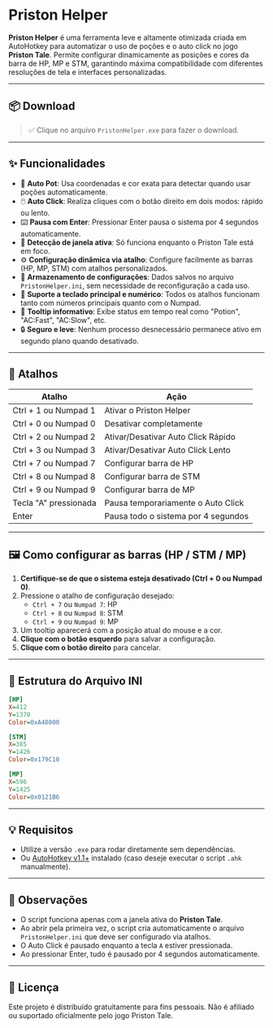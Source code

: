 # Priston Helper

**Priston Helper** é uma ferramenta leve e altamente otimizada criada em AutoHotkey para automatizar o uso de poções e o auto click no jogo **Priston Tale**. Permite configurar dinamicamente as posições e cores da barra de HP, MP e STM, garantindo máxima compatibilidade com diferentes resoluções de tela e interfaces personalizadas.

---

## 📦 Download

> ✅ Clique no arquivo `PristonHelper.exe` para fazer o download.

---

## ✨ Funcionalidades

- 🎯 **Auto Pot**: Usa coordenadas e cor exata para detectar quando usar poções automaticamente.
- 🖱️ **Auto Click**: Realiza cliques com o botão direito em dois modos: rápido ou lento.
- ⌨️ **Pausa com Enter**: Pressionar Enter pausa o sistema por 4 segundos automaticamente.
- 🧠 **Detecção de janela ativa**: Só funciona enquanto o Priston Tale está em foco.
- ⚙️ **Configuração dinâmica via atalho**: Configure facilmente as barras (HP, MP, STM) com atalhos personalizados.
- 💾 **Armazenamento de configurações**: Dados salvos no arquivo `PristonHelper.ini`, sem necessidade de reconfiguração a cada uso.
- 🔁 **Suporte a teclado principal e numérico**: Todos os atalhos funcionam tanto com números principais quanto com o Numpad.
- 📌 **Tooltip informativo**: Exibe status em tempo real como "Potion", "AC:Fast", "AC:Slow", etc.
- 🔒 **Seguro e leve**: Nenhum processo desnecessário permanece ativo em segundo plano quando desativado.

---

## 🔧 Atalhos

| Atalho                | Ação                                |
| --------------------- | ----------------------------------- |
| Ctrl + 1 ou Numpad 1  | Ativar o Priston Helper             |
| Ctrl + 0 ou Numpad 0  | Desativar completamente             |
| Ctrl + 2 ou Numpad 2  | Ativar/Desativar Auto Click Rápido  |
| Ctrl + 3 ou Numpad 3  | Ativar/Desativar Auto Click Lento   |
| Ctrl + 7 ou Numpad 7  | Configurar barra de HP              |
| Ctrl + 8 ou Numpad 8  | Configurar barra de STM             |
| Ctrl + 9 ou Numpad 9  | Configurar barra de MP              |
| Tecla "A" pressionada | Pausa temporariamente o Auto Click  |
| Enter                 | Pausa todo o sistema por 4 segundos |

---

## 🖼️ Como configurar as barras (HP / STM / MP)

1. **Certifique-se de que o sistema esteja desativado (Ctrl + 0 ou Numpad 0)**.
2. Pressione o atalho de configuração desejado:
   - `Ctrl + 7` ou `Numpad 7`: HP
   - `Ctrl + 8` ou `Numpad 8`: STM
   - `Ctrl + 9` ou `Numpad 9`: MP
3. Um tooltip aparecerá com a posição atual do mouse e a cor.
4. **Clique com o botão esquerdo** para salvar a configuração.
5. **Clique com o botão direito** para cancelar.

---

## 📁 Estrutura do Arquivo INI

```ini
[HP]
X=412
Y=1370
Color=0xA40800

[STM]
X=385
Y=1426
Color=0x179C10

[MP]
X=596
Y=1425
Color=0x0121B6
```

---

## 💡 Requisitos

- Utilize a versão `.exe` para rodar diretamente sem dependências.
- Ou [AutoHotkey v1.1+](https://www.autohotkey.com/) instalado (caso deseje executar o script `.ahk` manualmente).

---

## 📌 Observações

- O script funciona apenas com a janela ativa do **Priston Tale**.
- Ao abrir pela primeira vez, o script cria automaticamente o arquivo `PristonHelper.ini` que deve ser configurado via atalhos.
- O Auto Click é pausado enquanto a tecla `A` estiver pressionada.
- Ao pressionar Enter, tudo é pausado por 4 segundos automaticamente.

---

## 📜 Licença

Este projeto é distribuído gratuitamente para fins pessoais. Não é afiliado ou suportado oficialmente pelo jogo Priston Tale.
